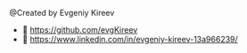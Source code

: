 @Created by Evgeniy Kireev

- 🔗 https://github.com/evgKireev
- 🔗 https://www.linkedin.com/in/evgeniy-kireev-13a966239/
